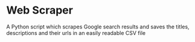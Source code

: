 # Web Scraper 
A Python script which scrapes Google search results and saves the titles, descriptions and their urls in an easily readable CSV file

